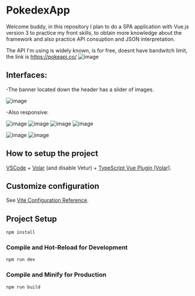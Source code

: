 # PokedexApp

Welcome buddy, in this repository I plan to do a SPA application with Vue.js version 3 to practice my front skills, to obtain more 
knowledge about the framework and also practice API consuption and JSON interpretation.

The API I'm using is widely known, is for free, doesnt have bandwitch limit, the link is https://pokeapi.co/
![image](https://user-images.githubusercontent.com/78714792/177650378-58495a75-5e38-4434-b268-a04d924c5e71.png)

## Interfaces:

-The banner located down the header has a slider of images.

![image](https://user-images.githubusercontent.com/78714792/178098964-8f496ada-6c15-4f38-801e-9c93d22203ae.png)

-Also responsive:

![image](https://user-images.githubusercontent.com/78714792/178098996-219fec4a-a7b6-4017-9503-48e9b3d9fc02.png)
![image](https://user-images.githubusercontent.com/78714792/178099001-d2249e47-6f92-4dbc-abc7-66e242fd8e92.png)
![image](https://user-images.githubusercontent.com/78714792/178099012-9fef47a6-8c6b-4036-9506-2095c3f72815.png)
![image](https://user-images.githubusercontent.com/78714792/178099019-52226629-8856-4e19-bcb1-36f849ddde06.png)


![image](https://user-images.githubusercontent.com/78714792/178062214-40b372c3-b708-40d5-be7e-77bea06a7d56.png)
![image](https://user-images.githubusercontent.com/78714792/178062248-d1a8b296-19cb-41a1-b08a-722f08a46b60.png)



## How to setup the project

[VSCode](https://code.visualstudio.com/) + [Volar](https://marketplace.visualstudio.com/items?itemName=Vue.volar) (and disable Vetur) + [TypeScript Vue Plugin (Volar)](https://marketplace.visualstudio.com/items?itemName=Vue.vscode-typescript-vue-plugin).

## Customize configuration

See [Vite Configuration Reference](https://vitejs.dev/config/).

## Project Setup

```sh
npm install
```

### Compile and Hot-Reload for Development

```sh
npm run dev
```

### Compile and Minify for Production

```sh
npm run build
```
